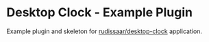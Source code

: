 # Desktop Clock - Example Plugin

Example plugin and skeleton for [rudissaar/desktop-clock](https://github.com/rudissaar/desktop-clock) application.
